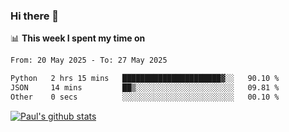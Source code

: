 ### Hi there 👋

📊 **This week I spent my time on**
<!--START_SECTION:waka-->

```txt
From: 20 May 2025 - To: 27 May 2025

Python   2 hrs 15 mins   ██████████████████████▓░░   90.10 %
JSON     14 mins         ██▒░░░░░░░░░░░░░░░░░░░░░░   09.81 %
Other    0 secs          ░░░░░░░░░░░░░░░░░░░░░░░░░   00.10 %
```

<!--END_SECTION:waka-->


[![Paul's github stats](https://github-readme-stats.vercel.app/api?username=mickeyouyou&theme=dracula&show_icons=true)](https://github.com/anuraghazra/github-readme-stats)

